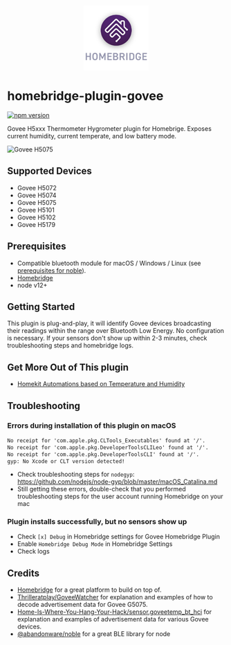 <p align="center">

<img src="https://github.com/homebridge/branding/raw/master/logos/homebridge-wordmark-logo-vertical.png" width="150">

</p>

# homebridge-plugin-govee

[![npm version](https://badge.fury.io/js/homebridge-plugin-govee.svg)](https://badge.fury.io/js/homebridge-plugin-govee)

Govee H5xxx Thermometer Hygrometer plugin for Homebrige. Exposes current humidity, current temperate, and low battery mode.

<img src="https://github.com/asednev/homebridge-plugin-govee/raw/master/assets/GoveeH5075.jpg" alt="Govee H5075">

## Supported Devices

- Govee H5072
- Govee H5074
- Govee H5075
- Govee H5101
- Govee H5102
- Govee H5179

## Prerequisites

- Compatible bluetooth module for macOS / Windows / Linux (see [prerequisites for noble](https://github.com/abandonware/noble#prerequisites)).
- [Homebridge](https://github.com/homebridge/homebridge/)
- node v12+

## Getting Started

This plugin is plug-and-play, it will identify Govee devices broadcasting their readings within the range over Bluetooth Low Energy. No configuration is necessary. If your sensors don't show up within 2-3 minutes, check troubleshooting steps and homebridge logs.

## Get More Out of This plugin

- [Homekit Automations based on Temperature and Humidity](https://github.com/asednev/homebridge-plugin-govee/wiki/Homekit-Automations-based-on-Temperature-and-Humidity)

## Troubleshooting

### Errors during installation of this plugin on macOS

```
No receipt for 'com.apple.pkg.CLTools_Executables' found at '/'.
No receipt for 'com.apple.pkg.DeveloperToolsCLILeo' found at '/'.
No receipt for 'com.apple.pkg.DeveloperToolsCLI' found at '/'.
gyp: No Xcode or CLT version detected!
```

- Check troubleshooting steps for `nodegyp`: https://github.com/nodejs/node-gyp/blob/master/macOS_Catalina.md
- Still getting these errors, double-check that you performed troubleshooting steps for the user account running Homebridge on your mac

### Plugin installs successfully, but no sensors show up

- Check `[x] Debug` in Homebridge settings for Govee Homebridge Plugin
- Enable `Homebridge Debug Mode` in Homebridge Settings
- Check logs

## Credits

- [Homebridge](https://github.com/homebridge/homebridge/) for a great platform to build on top of.
- [Thrilleratplay/GoveeWatcher](https://github.com/Thrilleratplay/GoveeWatcher) for explanation and examples of how to decode advertisement data for Govee G5075.
- [Home-Is-Where-You-Hang-Your-Hack/sensor.goveetemp_bt_hci](https://github.com/Home-Is-Where-You-Hang-Your-Hack/sensor.goveetemp_bt_hci) for explanation and examples of advertisement data for various Govee devices.
- [@abandonware/noble](https://github.com/abandonware/noble) for a great BLE library for node
